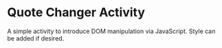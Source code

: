 # Quote Changer Activity 

A simple activity to introduce DOM manipulation via JavaScript. Style can be added if desired. 